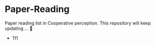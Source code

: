 # Paper-Reading
Paper reading list in Cooperative perception. This repository will keep updating ... 🤗

- 111
